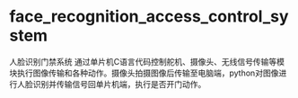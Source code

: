 # face_recognition_access_control_system
人脸识别门禁系统
通过单片机C语言代码控制舵机、摄像头、无线信号传输等模块执行图像传输和各种动作。摄像头拍摄图像后传输至电脑端，python对图像进行人脸识别并传输信号回单片机端，执行是否开门动作。
